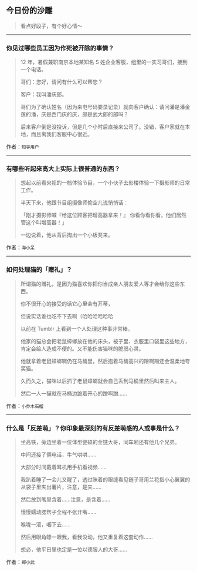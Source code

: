 ## 今日份的沙雕

> 看点好段子，有个好心情～


 
---

### 你见过哪些员工因为作死被开除的事情？

> 12 年，暑假兼职南京本地某知名 S 姓企业客服，组里的一实习哥们，接到一个电话。
> 
> 哥们：您好，请问有什么可以帮您？
> 
> 客户：我叫潘庆郎。
> 
> 哥们为了确认姓名（因为来电号码要录记录）就向客户确认：请问潘是潘金莲的潘，庆是西门庆的庆，郎是武大郎的郎吗？
> 
> 后来客户倒是没投诉，但是几个小时后直接来公司了。没错，客户家就在本地，而且离我们客服中心很近。


作者：`知乎用户`

---

### 有哪些听起来高大上实际上很普通的东西？

> 想起以前看央视的一档体验节目，一个小伙子去影楼体验一下摄影师的日常工作。
> 
> 半天下来，他跟节目组摄像师偷空儿说悄悄话：
> 
> 「刚才摄影师喊『给这位顾客把增高器拿来！』 你看你看你看，他们居然管这个叫增高器！」
> 
> 一边说着，他从背后掏出一个小板凳来。


作者：`海小呆`

---

### 如何处理猫的「赠礼」？

> 所谓猫的赠礼，是因为猫喜欢你把你当成亲人朋友爱人等才会给你这些东西。
> 
> 你不很开心的接受的话它心里会有芥蒂，
> 
> 但说实话谁也吃不下去啊（哈哈哈哈哈哈
> 
> 以前在 Tumblr 上看到一个人处理这种事非常棒。
> 
> 他家的猫总会把老鼠蟑螂放在他的床头，被子里、衣服里口袋里这些地方，肯定会给人造成不便的。又不能伤害猫咪的脆弱心灵。
> 
> 他就拿着老鼠蟑螂啊仍在马桶里，然后抱着马桶高兴的蹭啊蹭还会温柔地夸奖猫。
> 
> 久而久之，猫咪以后抓了老鼠蟑螂就会自己丢到马桶里然后叫来主人。
> 
> 然后一人一猫就在马桶边跪着开心的蹭啊蹭……


作者：`小乔木石榴`

---

### 什么是「反差萌」？你印象最深刻的有反差萌感的人或事是什么？

> 坐高铁，旁边坐着一位体型健硕的金链大哥，同车厢还有他几个兄弟。
> 
> 中间还接了俩电话，牛气哄哄……
> 
> 大部分时间戴着耳机用手机看视频……
> 
> 我趴着睡了一会儿又醒了，透过眯着的眼缝看见链子哥用兰花指小心翼翼的从袋子里夹出薯片，注意，是夹……
> 
> 然后放到嘴里含着……注意，是含着……
> 
> 慢慢蠕动腮帮子全程不张开嘴……
> 
> 喉咙一滚，咽下去……
> 
> 然后用眼角瞟一眼我，看我没动，他又重复着这套动作……
> 
> 想必，他平日里也定是一位以德服人的大哥……


作者：`郑小武`